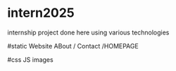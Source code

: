 # intern2025
internship project done here using various technologies


#static Website ABout / Contact /HOMEPAGE


#css JS images



